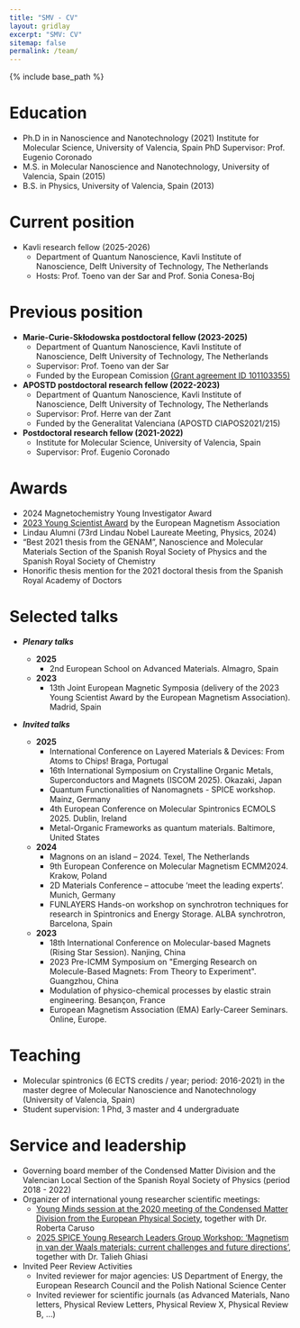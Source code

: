 ```yaml
---
title: "SMV - CV"
layout: gridlay
excerpt: "SMV: CV"
sitemap: false
permalink: /team/
---
```


{% include base_path %}

Education
======
* Ph.D in in Nanoscience and Nanotechnology (2021)
  Institute for Molecular Science, University of Valencia, Spain
	PhD Supervisor: Prof. Eugenio Coronado
* M.S. in Molecular Nanoscience and Nanotechnology, University of Valencia, Spain (2015)
* B.S. in Physics, University of Valencia, Spain (2013)

Current position
======
* Kavli research fellow (2025-2026)
  * Department of Quantum Nanoscience, Kavli Institute of Nanoscience, Delft University of Technology, The Netherlands
  * Hosts: Prof. Toeno van der Sar and Prof. Sonia Conesa-Boj

Previous position
====== 
* **Marie-Curie-Skłodowska postdoctoral fellow (2023-2025)**
  * Department of Quantum Nanoscience, Kavli Institute of Nanoscience, Delft University of Technology, The Netherlands
  * Supervisor: Prof. Toeno van der Sar
  * Funded by the European Comission [(Grant agreement ID 101103355)](https://cordis.europa.eu/project/id/101103355)
* **APOSTD postdoctoral research fellow (2022-2023)**
  * Department of Quantum Nanoscience, Kavli Institute of Nanoscience, Delft University of Technology, The Netherlands
  * Supervisor: Prof. Herre van der Zant
  * Funded by the Generalitat Valenciana (APOSTD CIAPOS2021/215)
* **Postdoctoral research fellow (2021-2022)**
  * Institute for Molecular Science, University of Valencia, Spain
  * Supervisor: Prof. Eugenio Coronado

Awards
======
* 2024 Magnetochemistry Young Investigator Award 
* [2023 Young Scientist Award](https://magnetism.eu/news/224/38-news.htm) by the European Magnetism Association
* Lindau Alumni (73rd Lindau Nobel Laureate Meeting, Physics, 2024)
* “Best 2021 thesis from the GENAM”, Nanoscience and Molecular Materials Section of the Spanish Royal Society of Physics and the Spanish Royal Society of Chemistry
* Honorific thesis mention for the 2021 doctoral thesis from the Spanish Royal Academy of Doctors

Selected talks
======
  * ***Plenary talks***
    * **2025**
      * 2nd European School on Advanced Materials. Almagro, Spain
    * **2023**
      * 13th  Joint European Magnetic Symposia (delivery of the 2023 Young Scientist Award by the European Magnetism Association). Madrid, Spain

  * ***Invited talks***
    * **2025**
      * International Conference on Layered Materials & Devices: From Atoms to Chips! Braga, Portugal
      * 16th International Symposium on Crystalline Organic Metals, Superconductors and Magnets (ISCOM 2025). Okazaki, Japan
      * Quantum Functionalities of Nanomagnets - SPICE workshop. Mainz, Germany
      * 4th  European Conference on Molecular Spintronics ECMOLS 2025. Dublin, Ireland
      * Metal-Organic Frameworks as quantum materials. Baltimore, United States
    * **2024**
      * Magnons on an island – 2024. Texel, The Netherlands
      * 9th  European Conference on Molecular Magnetism ECMM2024. Krakow, Poland
      * 2D Materials Conference – attocube ‘meet the leading experts’. Munich, Germany
      * FUNLAYERS Hands-on workshop on synchrotron techniques for research in Spintronics and Energy Storage. ALBA synchrotron, Barcelona, Spain
    * **2023**
      * 18th International Conference on Molecular-based Magnets (Rising Star Session). Nanjing, China
      * 2023 Pre-ICMM Symposium on "Emerging Research on Molecule-Based Magnets: From Theory to Experiment". Guangzhou, China
      * Modulation of physico-chemical processes by elastic strain engineering. Besançon, France
      * European Magnetism Association (EMA) Early-Career Seminars. Online, Europe.
 
Teaching
======
  * Molecular spintronics (6 ECTS credits / year; period: 2016-2021) in the master degree of Molecular Nanoscience and Nanotechnology (University of Valencia, Spain)
  * Student supervision: 1 Phd, 3 master and 4 undergraduate
  
Service and leadership
======
* Governing board member of the Condensed Matter Division and the Valencian Local Section of the Spanish Royal Society of Physics (period 2018 - 2022)
* Organizer of international young researcher scientific meetings:
  * [Young Minds session at the 2020 meeting of the Condensed Matter Division from the European Physical Society](https://members.eps.org/blogpost/751263/357485/EPS-Young-Minds-at-the-conference-CMD2020GEFES), together with Dr. Roberta Caruso
  * [2025 SPICE Young Research Leaders Group Workshop: ‘Magnetism in van der Waals materials: current challenges and future directions’](https://www.spice.uni-mainz.de/yrlgw-2025-home/), together with Dr. Talieh Ghiasi
* Invited Peer Review Activities
  * Invited reviewer for major agencies: US Department of Energy, the European Research Council and the Polish National Science Center
  * Invited reviewer for scientific journals (as Advanced Materials, Nano letters, Physical Review Letters, Physical Review X, Physical Review B, …)
